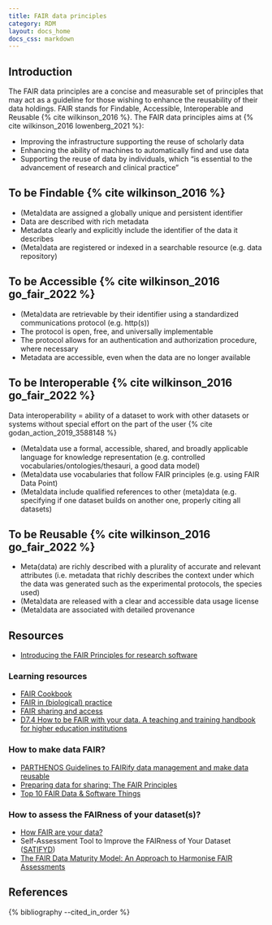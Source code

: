 ```yaml
---
title: FAIR data principles
category: RDM
layout: docs_home
docs_css: markdown
---
```

## Introduction

The FAIR data principles are a concise and measurable set of principles that may act as a guideline for those wishing to enhance the reusability of their data holdings. FAIR stands for Findable, Accessible, Interoperable and Reusable {% cite wilkinson_2016 %}. The FAIR data principles aims at {% cite wilkinson_2016 lowenberg_2021 %}:

* Improving the infrastructure supporting the reuse of scholarly data
* Enhancing the ability of machines to automatically find and use data
* Supporting the reuse of data by individuals, which “is essential to the advancement of research and clinical practice”

## To be Findable {% cite wilkinson_2016 %}

* (Meta)data are assigned a globally unique and persistent identifier
* Data are described with rich metadata
* Metadata clearly and explicitly include the identifier of the data it describes
* (Meta)data are registered or indexed in a searchable resource (e.g. data repository)

## To be Accessible {% cite wilkinson_2016 go_fair_2022 %}

* (Meta)data are retrievable by their identifier using a standardized communications protocol (e.g. http(s))
* The protocol is open, free, and universally implementable
* The protocol allows for an authentication and authorization procedure, where necessary
* Metadata are accessible, even when the data are no longer available

## To be Interoperable {% cite wilkinson_2016 go_fair_2022 %}

Data interoperability = ability of a dataset to work with other datasets or systems without special effort on the part of the user {% cite godan_action_2019_3588148 %}

* (Meta)data use a formal, accessible, shared, and broadly applicable language for knowledge representation (e.g. controlled vocabularies/ontologies/thesauri, a good data model)
* (Meta)data use vocabularies that follow FAIR principles (e.g. using FAIR Data Point)
* (Meta)data include qualified references to other (meta)data (e.g. specifying if one dataset builds on another one, properly citing all datasets)

## To be Reusable {% cite wilkinson_2016 go_fair_2022 %}

* Meta(data) are richly described with a plurality of accurate and relevant attributes (i.e. metadata that richly describes the context under which the data was generated such as the experimental protocols, the species used)
* (Meta)data are released with a clear and accessible data usage license
* (Meta)data are associated with detailed provenance

## Resources

* [Introducing the FAIR Principles for research software](https://doi.org/10.1038/s41597-022-01710-x)

### Learning resources

* [FAIR Cookbook](https://faircookbook.elixir-europe.org/content/home.html)
* [FAIR in (biological) practice](https://carpentries-incubator.github.io/fair-bio-practice/index.html)
* [FAIR sharing and access](https://mantra.ed.ac.uk/fairsharingandaccess/)
* [D7.4 How to be FAIR with your data. A teaching and training handbook for higher education institutions](https://doi.org/10.5281/zenodo.6425568)

### How to make data FAIR?

* [PARTHENOS Guidelines to FAIRify data management and make data reusable](https://doi.org/10.5281/zenodo.2668479)
* [Preparing data for sharing: The FAIR Principles](https://www.slideshare.net/lshtm/preparing-data-for-sharing-the-fair-principles)
* [Top 10 FAIR Data & Software Things](https://doi.org/10.5281/zenodo.3409968)

### How to assess the FAIRness of your dataset(s)?

* [How FAIR are your data?](https://doi.org/10.5281/zenodo.1065991)
* Self-Assessment Tool to Improve the FAIRness of Your Dataset ([SATIFYD](https://satifyd.dans.knaw.nl/))
* [The FAIR Data Maturity Model: An Approach to Harmonise FAIR Assessments](http://doi.org/10.5334/dsj-2020-041)

<!-- ## Sources
1. Wilkinson, M. D. *et al.* The FAIR Guiding Principles for scientific data management and stewardship. *Sci. Data* 3:160018 doi: 10.1038/sdata.2016.18 (2016).
2. GODAN Action. (2019, December 20). GODAN Action Online Course on Open Data Management in Agriculture and Nutrition (Version v1.0). Zenodo. [http://doi.org/10.5281/zenodo.3588148](https://doi.org/10.5281/zenodo.3588148) -->

## References

{% bibliography --cited_in_order %}
